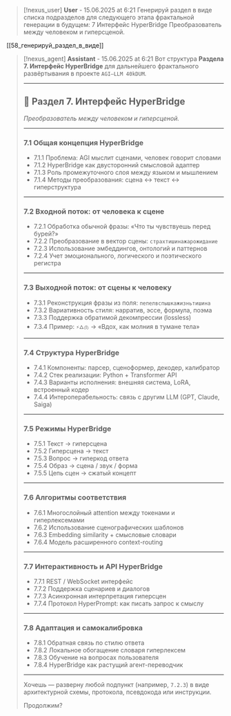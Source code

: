 >[!nexus_user] **User** - 15.06.2025 at 6:21
> Генерируй раздел в виде списка подразделов для следующего этапа фрактальной генерации в будущем: 7
> Интерфейс HyperBridge
> Преобразователь между человеком и гиперсценой.
<!-- UID: 2e9cd1d7-5940-4444-842b-d24eacd448b5 -->

[[58_генерируй_раздел_в_виде]]


>[!nexus_agent] **Assistant** - 15.06.2025 at 6:21
> Вот структура **Раздела 7. Интерфейс HyperBridge** 
> для дальнейшего фрактального развёртывания в проекте `AGI–LLM 40kDUM`.
> 
> ---
> 
> ## 📘 Раздел 7. **Интерфейс HyperBridge** 
> *Преобразователь между человеком и гиперсценой.*
> 
> ---
> 
> ### **7.1 Общая концепция HyperBridge**
> - 7.1.1 Проблема: AGI мыслит сценами, человек говорит словами 
> - 7.1.2 HyperBridge как двусторонний смысловой адаптер 
> - 7.1.3 Роль промежуточного слоя между языком и мышлением 
> - 7.1.4 Методы преобразования: сцена ↔ текст ↔ гиперструктура
> 
> ---
> 
> ### **7.2 Входной поток: от человека к сцене**
> - 7.2.1 Обработка обычной фразы: «Что ты чувствуешь перед бурей?» 
> - 7.2.2 Преобразование в вектор сцены: `страхтишинажарожидание` 
> - 7.2.3 Использование эмбеддингов, онтологий и паттернов 
> - 7.2.4 Учет эмоционального, логического и поэтического регистра
> 
> ---
> 
> ### **7.3 Выходной поток: от сцены к человеку**
> - 7.3.1 Реконструкция фразы из поля: `пепелвспышкажизньтишина` 
> - 7.3.2 Вариативность стиля: нарратив, эссе, формула, поэма 
> - 7.3.3 Поддержка обратимой декомпрессии (lossless) 
> - 7.3.4 Пример: `⚡🜂🫁` → «Вдох, как молния в тумане тела»
> 
> ---
> 
> ### **7.4 Структура HyperBridge**
> - 7.4.1 Компоненты: парсер, сценоформер, декодер, калибратор 
> - 7.4.2 Стек реализации: Python + Transformer API 
> - 7.4.3 Варианты исполнения: внешняя система, LoRA, встроенный кодер 
> - 7.4.4 Интероперабельность: связь с другим LLM (GPT, Claude, Saiga)
> 
> ---
> 
> ### **7.5 Режимы HyperBridge**
> - 7.5.1 Текст → гиперсцена 
> - 7.5.2 Гиперсцена → текст 
> - 7.5.3 Вопрос → гиперкод ответа 
> - 7.5.4 Образ → сцена / звук / форма 
> - 7.5.5 Цепь сцен → сжатый концепт
> 
> ---
> 
> ### **7.6 Алгоритмы соответствия**
> - 7.6.1 Многослойный attention между токенами и гиперлексемами 
> - 7.6.2 Использование сценографических шаблонов 
> - 7.6.3 Embedding similarity + смысловые словари 
> - 7.6.4 Модель расширенного context-routing
> 
> ---
> 
> ### **7.7 Интерактивность и API HyperBridge**
> - 7.7.1 REST / WebSocket интерфейс 
> - 7.7.2 Поддержка сценариев и диалогов 
> - 7.7.3 Асинхронная интерпретация гиперсцен 
> - 7.7.4 Протокол HyperPrompt: как писать запрос к смыслу
> 
> ---
> 
> ### **7.8 Адаптация и самокалибровка**
> - 7.8.1 Обратная связь по стилю ответа 
> - 7.8.2 Локальное обогащение словаря гиперлексем 
> - 7.8.3 Обучение на вопросах пользователя 
> - 7.8.4 HyperBridge как растущий агент-переводчик
> 
> ---
> 
> Хочешь — разверну любой подпункт (например, `7.2.3`) в виде архитектурной схемы, протокола, псевдокода или инструкции.
> 
> Продолжим?
<!-- UID: a93ade6b-7c29-44c5-8d93-ae26331230fa -->